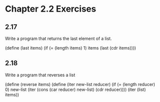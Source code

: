 # Chapter 2.2 Exercises

## 2.17
  Write a program that returns the last element of a list.

  (define (last items)
    (if (= (length items) 1)
        items
      (last (cdr items))))

## 2.18
  Write a program that reverses a list

  (define (reverse items)
    (define (iter new-list reducer)
      (if (= (length reducer) 0)
          new-list
          (iter (cons (car reducer) new-list) (cdr reducer))))
      (iter (list) items))
